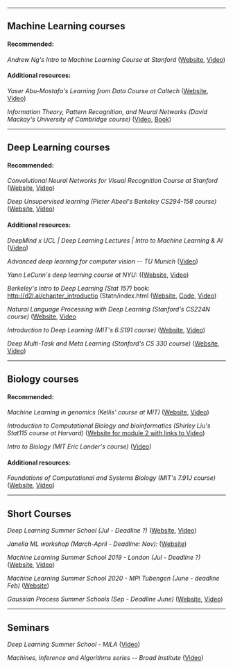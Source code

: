 _____________________________________________________________
## Machine Learning courses

#### Recommended:

_Andrew Ng's Intro to Machine Learning Course at Stanford_ 
([Website](http://cs229.stanford.edu/), 
[Video](https://www.youtube.com/playlist?list=PLoROMvodv4rMiGQp3WXShtMGgzqpfVfbU)) <br>

#### Additional resources:

_Yaser Abu-Mostafa's Learning from Data Course at Caltech_ 
([Website](http://work.caltech.edu/lectures.html), 
[Video](https://www.youtube.com/playlist?list=PLD63A284B7615313A)) <br>

_Information Theory, Pattern Recognition, and Neural Networks (David Mackay's University of Cambridge course)_ 
([Video](http://videolectures.net/course_information_theory_pattern_recognition/), 
[Book](http://www.inference.org.uk/mackay/itila/)) <br>

_____________________________________________________________
## Deep Learning courses

#### Recommended:

_Convolutional Neural Networks for Visual Recognition Course at Stanford_ 
([Website](http://cs231n.github.io/), 
[Video](https://www.youtube.com/playlist?list=PL3FW7Lu3i5JvHM8ljYj-zLfQRF3EO8sYv)) <br>

_Deep Unsupervised learning (Pieter Abeel's Berkeley CS294-158 course)_ 
([Website](https://sites.google.com/view/berkeley-cs294-158-sp19/home), 
[Video](https://www.youtube.com/channel/UCf4SX8kAZM_oGcZjMREsU9w/videos)) <br>

#### Additional resources:

_DeepMind x UCL | Deep Learning Lectures | Intro to Machine Learning & AI_
([Video](https://www.youtube.com/watch?v=7R52wiUgxZI&list=PLqYmG7hTraZCDxZ44o4p3N5Anz3lLRVZF)) <br>

_Advanced deep learning for computer vision -- TU Munich_ 
([Video](https://www.youtube.com/playlist?list=PLog3nOPCjKBnjhuHMIXu4ISE4Z4f2jm39)) <br>

_Yann LeCunn's deep learning course at NYU:_
(([Website](https://atcold.github.io/pytorch-Deep-Learning/), 
[Video](http://bit.ly/pDL-YouTube)) <br>

_Berkeley's Intro to Deep Learning (Stat 157)_
book: http://d2l.ai/chapter_introductio (Statn/index.html
([Website](https://courses.d2l.ai/berkeley-stat-157/index.html), 
[Code](https://github.com/dsgiitr/d2l-pytorch), 
[Video](https://www.youtube.com/playlist?list=PLZSO_6-bSqHQHBCoGaObUljoXAyyqhpFW)) <br>

_Natural Language Processing with Deep Learning (Stanford's CS224N course)_
([Website](http://web.stanford.edu/class/cs224n/), 
[Video](https://www.youtube.com/playlist?list=PLoROMvodv4rOhcuXMZkNm7j3fVwBBY42z) <br>

_Introduction to Deep Learning (MIT's 6.S191 course)_
([Website](http://introtodeeplearning.com/), 
[Video](https://www.youtube.com/playlist?list=PLtBw6njQRU-rwp5__7C0oIVt26ZgjG9NI)) <br>

_Deep Multi-Task and Meta Learning (Stanford's CS 330 course)_
([Website](https://cs330.stanford.edu/), 
[Video](https://www.youtube.com/playlist?list=PLoROMvodv4rMC6zfYmnD7UG3LVvwaITY5)) <br>

_____________________________________________________________
## Biology courses

#### Recommended:

_Machine Learning in genomics (Kellis' course at MIT)_
([Website](http://stellar.mit.edu/S/course/6/fa19/6.047/), 
[Video](https://www.youtube.com/playlist?list=PLypiXJdtIca6U5uQOCHjP9Op3gpa177fK)) <br>

_Introduction to Computational Biology and bioinformatics (Shirley Liu's Stat115 course at Harvard)_
([Website for module 2 with links to Video](https://liulab-dfci.github.io/resources/html/STAT115_2020_Module2.html)) <br>

_Intro to Biology (MIT Eric Lander's course)_
([Video](https://www.edx.org/course/introduction-to-biology-the-secret-of-life-3)) <br>

#### Additional resources:

_Foundations of Computational and Systems Biology (MIT's 7.91J course)_
([Website](https://ocw.mit.edu/courses/biology/7-91j-foundations-of-computational-and-systems-biology-spring-2014/), 
[Video](https://www.youtube.com/playlist?list=PLUl4u3cNGP63uK-oWiLgO7LLJV6ZCWXac)) <br>

________________________________________________________________________________________
## Short Courses


_Deep Learning Summer School (Jul - Deadline ?)_
([Website](https://dlrlsummerschool.ca/), 
[Video](http://videolectures.net/DLRLsummerschool2018_toronto/)) <br>

_Janelia ML workshop (March-April - Deadline: Nov):_
([Website](https://www.janelia.org/you-janelia/conferences/workshop-listings)) <br>

_Machine Learning Summer School 2019 - London (Jul - Deadline ?)_
([Website](https://sites.google.com/view/mlss-2019/home?authuser=0), 
[Video](https://sites.google.com/view/mlss-2019/lectures-and-tutorials?authuser=0)) <br>

_Machine Learning Summer School 2020 - MPI Tubengen (June - deadline Feb)_
([Website](http://mlss.tuebingen.mpg.de/2020/organizers.html)) <br>

_Gaussian Process Summer Schools (Sep - Deadline June)_
([Website](http://gpss.cc), 
[Video](http://gpss.cc/gpss18/program)) <br>

_____________________________________________________________
## Seminars

_Deep Learning Summer School - MILA_
([Video](http://videolectures.net/DLRLsummerschool2018_toronto/)) <br>

_Machines, Inference and Algorithms series -- Broad Institute_
([Video](https://www.youtube.com/playlist?list=PLlMMtlgw6qNjROoMNTBQjAcdx53kV50cS)) <br>



